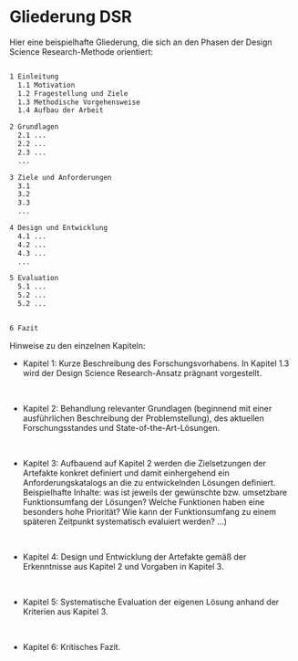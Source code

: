 # Gliederung DSR

Hier eine beispielhafte Gliederung, die sich an den Phasen der Design Science Research-Methode orientiert:

```Bash

1 Einleitung
  1.1 Motivation
  1.2 Fragestellung und Ziele
  1.3 Methodische Vorgehensweise
  1.4 Aufbau der Arbeit

2 Grundlagen
  2.1 ...  
  2.2 ... 
  2.3 ... 
  ...

3 Ziele und Anforderungen   
  3.1 
  3.2
  3.3
  ...

4 Design und Entwicklung
  4.1 ...
  4.2 ...
  4.3 ...
  ...

5 Evaluation
  5.1 ...
  5.2 ...
  5.2 ...


6 Fazit
```


Hinweise zu den einzelnen Kapiteln:

- Kapitel 1: Kurze Beschreibung des Forschungsvorhabens. In Kapitel 1.3 wird der Design Science Research-Ansatz prägnant vorgestellt.   

<br>


- Kapitel 2: Behandlung relevanter Grundlagen (beginnend mit einer ausführlichen Beschreibung der Problemstellung), des aktuellen Forschungsstandes und State-of-the-Art-Lösungen.  

<br>

- Kapitel 3: Aufbauend auf Kapitel 2 werden die Zielsetzungen der Artefakte konkret definiert und damit einhergehend ein Anforderungskatalogs an die zu entwickelnden Lösungen definiert. Beispielhafte Inhalte: was ist jeweils der gewünschte bzw. umsetzbare Funktionsumfang der Lösungen? Welche Funktionen haben eine besonders hohe Priorität? Wie kann der Funktionsumfang zu einem späteren Zeitpunkt systematisch evaluiert werden? ...)

<br>

- Kapitel 4: Design und Entwicklung der Artefakte gemäß der Erkenntnisse aus Kapitel 2 und Vorgaben in Kapitel 3.

<br>

- Kapitel 5: Systematische Evaluation der eigenen Lösung anhand der Kriterien aus Kapitel 3.

<br>

- Kapitel 6: Kritisches Fazit.

